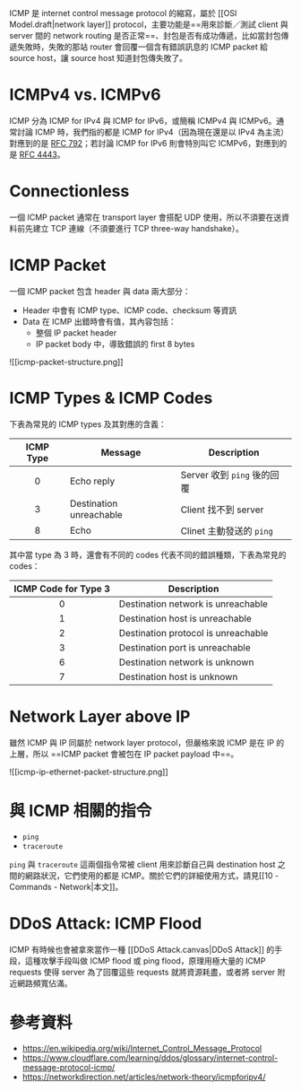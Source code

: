 ICMP 是 internet control message protocol 的縮寫，屬於 [[OSI Model.draft|network layer]] protocol，主要功能是==用來診斷／測試 client 與 server 間的 network routing 是否正常==、封包是否有成功傳遞，比如當封包傳遞失敗時，失敗的那站 router 會回覆一個含有錯誤訊息的 ICMP packet 給 source host，讓 source host 知道封包傳失敗了。

# ICMPv4 vs. ICMPv6

ICMP 分為 ICMP for IPv4 與 ICMP for IPv6，或簡稱 ICMPv4 與 ICMPv6。通常討論 ICMP 時，我們指的都是 ICMP for IPv4（因為現在還是以 IPv4 為主流）對應到的是 [RFC 792](https://datatracker.ietf.org/doc/html/rfc792)；若討論 ICMP for IPv6 則會特別叫它 ICMPv6，對應到的是 [RFC 4443](https://datatracker.ietf.org/doc/html/rfc4443)。

# Connectionless

一個 ICMP packet 通常在 transport layer 會搭配 UDP 使用，所以不須要在送資料前先建立 TCP 連線（不須要進行 TCP three-way handshake）。

# ICMP Packet

一個 ICMP packet 包含 header 與 data 兩大部分：

- Header 中會有 ICMP type、ICMP code、checksum 等資訊
- Data 在 ICMP 出錯時會有值，其內容包括：
    - 整個 IP packet header
    - IP packet body 中，導致錯誤的 first 8 bytes

![[icmp-packet-structure.png]]

# ICMP Types & ICMP Codes

下表為常見的 ICMP types 及其對應的含義：

|ICMP Type|Message|Description|
|:-:|--|--|
|0|Echo reply|Server 收到 `ping` 後的回覆|
|3|Destination unreachable|Client 找不到 server|
|8|Echo|Clinet 主動發送的 `ping`|

其中當 type 為 3 時，還會有不同的 codes 代表不同的錯誤種類，下表為常見的 codes：

|ICMP Code for Type 3|Description|
|:-:|--|
|0|Destination network is unreachable|
|1|Destination host is unreachable|
|2|Destination protocol is unreachable|
|3|Destination port is unreachable|
|6|Destination network is unknown|
|7|Destination host is unknown|

# Network Layer above IP

雖然 ICMP 與 IP 同屬於 network layer protocol，但嚴格來說 ICMP 是在 IP 的上層，所以 ==ICMP packet 會被包在 IP packet payload 中==。

![[icmp-ip-ethernet-packet-structure.png]]

# 與 ICMP 相關的指令

- `ping`
- `traceroute`

`ping` 與 `traceroute` 這兩個指令常被 client 用來診斷自己與 destination host 之間的網路狀況，它們使用的都是 ICMP。關於它們的詳細使用方式，請見[[10 - Commands - Network|本文]]。

# DDoS Attack: ICMP Flood

ICMP 有時候也會被拿來當作一種 [[DDoS Attack.canvas|DDoS Attack]] 的手段，這種攻擊手段叫做 ICMP flood 或 ping flood，原理用極大量的 ICMP requests 使得 server 為了回覆這些 requests 就將資源耗盡，或者將 server 附近網路頻寬佔滿。

# 參考資料

- <https://en.wikipedia.org/wiki/Internet_Control_Message_Protocol>
- <https://www.cloudflare.com/learning/ddos/glossary/internet-control-message-protocol-icmp/>
- <https://networkdirection.net/articles/network-theory/icmpforipv4/>
